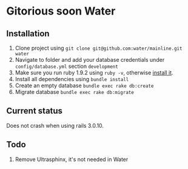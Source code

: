 # Gitorious soon Water

## Installation

1. Clone project using `git clone git@github.com:water/mainline.git water`
2. Navigate to folder and add your database credentials under `config/database.yml` section `development`
3. Make sure you run ruby 1.9.2 using `ruby -v`, otherwise [install it](http://railscasts.com/episodes/310-getting-started-with-rails).
4. Install all dependencies using `bundle install`
5. Create an empty database `bundle exec rake db:create`
6. Migrate database `bundle exec rake db:migrate`

## Current status

Does not crash when using rails 3.0.10.

## Todo

1. Remove Ultrasphinx, it's not needed in Water